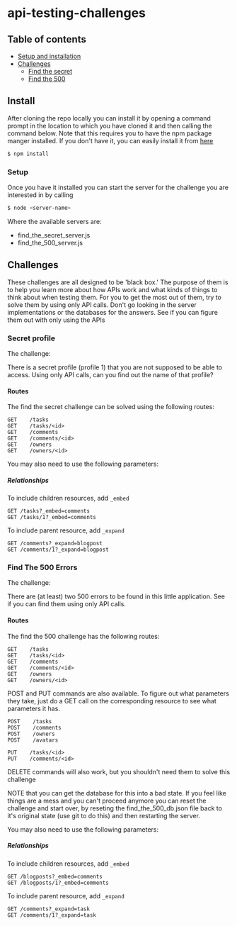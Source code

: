 # api-testing-challenges

## Table of contents


<!-- toc -->
- [Setup and installation](#install)
- [Challenges](#challenges)
  * [Find the secret](#secret-profile)
  * [Find the 500](#find-the-500-errors)
<!-- tocstop -->


## Install
After cloning the repo locally you can install it by opening a command prompt in the location to which you have cloned it and then calling the command below. Note that this requires you to have the npm package manger installed. If you don't have it, you can easily install it from [here](https://www.npmjs.com/get-npm)

```bash
$ npm install
```

### Setup
Once you have it installed you can start the server for the challenge you are interested in by calling

```bash
$ node <server-name>
```
Where the available servers are:

- find_the_secret_server.js
- find_the_500_server.js

## Challenges
These challenges are all designed to be 'black box.' The purpose of them is to help you learn more about how APIs work and what kinds of things to think about when testing them. For you to get the most out of them, try to solve them by using only API calls. Don't go looking in the server implementations or the databases for the answers. See if you can figure them out with only using the APIs

### Secret profile
The challenge:

There is a secret profile (profile 1) that you are not supposed to be able to access. Using only API calls, can you find out the name of that profile?

#### Routes

The find the secret challenge can be solved using the following routes:

```
GET    /tasks
GET    /tasks/<id>
GET    /comments
GET    /comments/<id>
GET    /owners
GET    /owners/<id>
```

You may also need to use the following parameters:

##### Relationships

To include children resources, add `_embed`

```
GET /tasks?_embed=comments
GET /tasks/1?_embed=comments
```

To include parent resource, add `_expand`

```
GET /comments?_expand=blogpost
GET /comments/1?_expand=blogpost
```

### Find The 500 Errors
The challenge:

There are (at least) two 500 errors to be found in this little application. See if you can find them using only API calls.

#### Routes

The find the 500 challenge has the following routes:

```
GET    /tasks
GET    /tasks/<id>
GET    /comments
GET    /comments/<id>
GET    /owners
GET    /owners/<id>
```
POST and PUT commands are also available. To figure out what parameters they take, just do a GET call on the corresponding resource to see what parameters it has.
```
POST    /tasks
POST    /comments
POST    /owners
POST    /avatars

PUT    /tasks/<id>
PUT    /comments/<id>
```

DELETE commands will also work, but you shouldn't need them to solve this challenge

NOTE that you can get the database for this into a bad state. If you feel like things are a mess and you can't proceed anymore you can reset the challenge and start over, by reseting the find_the_500_db.json file back to it's original state (use git to do this) and then restarting the server.

You may also need to use the following parameters:

##### Relationships

To include children resources, add `_embed`

```
GET /blogposts?_embed=comments
GET /blogposts/1?_embed=comments
```

To include parent resource, add `_expand`

```
GET /comments?_expand=task
GET /comments/1?_expand=task
```

